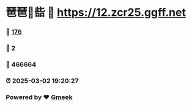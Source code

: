 # 琶琶🔭啙 :link: https://12.zcr25.ggff.net 
### :page_facing_up: [176](https://12.zcr25.ggff.net/tag.html) 
### :speech_balloon: 2 
### :hibiscus: 466664 
### :alarm_clock: 2025-03-02 19:20:27 
### Powered by :heart: [Gmeek](https://github.com/Meekdai/Gmeek)
